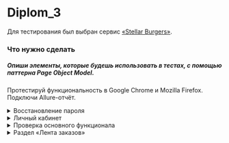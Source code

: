 # Diplom_3
Для тестирования был выбран сервис [«Stellar Burgers»](https://stellarburgers.nomoreparties.site/).
### Что нужно сделать
##### Опиши элементы, которые будешь использовать в тестах, с помощью паттерна Page Object Model. 
Протестируй функциональность в Google Chrome и Mozilla Firefox. Подключи Allure-отчёт.
 <details> <summary> Восстановление пароля </summary> 


- переход на страницу восстановления пароля по кнопке «Восстановить пароль»,
- ввод почты и клик по кнопке «Восстановить»,
- клик по кнопке показать/скрыть пароль делает поле активным — подсвечивает его.

</details>


<details> <summary> Личный кабинет  </summary> 


- переход по клику на «Личный кабинет»,
- переход в раздел «История заказов»,
- выход из аккаунта.
</details>

<details> <summary> Проверка основного функционала </summary>


- переход по клику на «Конструктор»,
- переход по клику на «Лента заказов»,
- если кликнуть на ингредиент, появится всплывающее окно с деталями,
- всплывающее окно закрывается кликом по крестику,
- при добавлении ингредиента в заказ счётчик этого ингридиента увеличивается,
- залогиненный пользователь может оформить заказ.

</details>

<details> <summary> Раздел «Лента заказов» </summary>



- если кликнуть на заказ, откроется всплывающее окно с деталями,
- заказы пользователя из раздела «История заказов» отображаются на странице «Лента заказов»,
- при создании нового заказа счётчик Выполнено за всё время увеличивается,
- при создании нового заказа счётчик Выполнено за сегодня увеличивается,
- после оформления заказа его номер появляется в разделе В работе.

</details>
